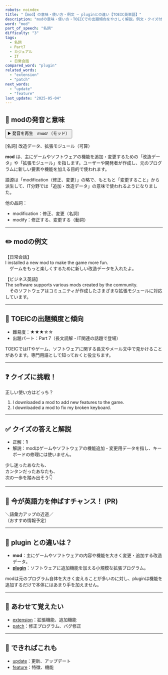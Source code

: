 ```yaml
---
robots: noindex
title: "【mod】の意味・使い方・例文 ― pluginとの違い【TOEIC英単語】"
description: "modの意味・使い方・TOEICでの出題傾向をやさしく解説。例文・クイズ付きでpluginとの違いもわかりやすく学べます。"
word: "mod"
part_of_speech: "名詞"
difficulty: "3"
tags:
  - 名詞
  - Part7
  - カジュアル
  - IT
  - 日常会話
compared_word: "plugin"
related_words:
  - "extension"
  - "patch"
next_words:
  - "update"
  - "feature"
last_update: "2025-05-04"
---
```


## 🔰 modの発音と意味

<button class="play-audio" onclick="playTTS('mod')">
  <span class="play-audio-main">
    ▶️ 発音を再生　/mɑd/
  </span>
  <span class="play-audio-sub">
    （モッド）
  </span>
</button>

[名詞] 改造データ、拡張モジュール（可算）

**mod** は、主にゲームやソフトウェアの機能を追加・変更するための「改造データ」や「拡張モジュール」を指します。ユーザーや開発者が作成し、元のプログラムに新しい要素や機能を加える目的で使われます。

語源は「modification（修正、変更）」の略で、もともと「変更すること」から派生して、IT分野では「追加・改造データ」の意味で使われるようになりました。

他の品詞：  
- modification：修正、変更（名詞）
- modify：修正する、変更する（動詞）

---

## ✏️ modの例文

【日常会話】  
I installed a new mod to make the game more fun.  
　ゲームをもっと楽しくするために新しい改造データを入れたよ。

【ビジネス英語】  
The software supports various mods created by the community.  
　そのソフトウェアはコミュニティが作成したさまざまな拡張モジュールに対応しています。

---

## 🎯 TOEICの出題頻度と傾向

- 難易度：★★★☆☆
- 出題パート：Part 7（長文読解・IT関連の話題で登場）

TOEICではITやゲーム、ソフトウェアに関する長文やメール文中で見かけることがあります。専門用語として知っておくと役立ちます。

---

## ❓ クイズに挑戦！

正しい使い方はどっち？

1. I downloaded a mod to add new features to the game.  
2. I downloaded a mod to fix my broken keyboard.

---

## ✅ クイズの答えと解説

- 正解：**1**
- 解説：modはゲームやソフトウェアの機能追加・変更用データを指し、キーボードの修理には使いません。

少し迷ったあなたも、  
カンタンだったあなたも、  
次の一歩を踏み出そう👇️

---

## 🚀 今が英語力を伸ばすチャンス！ (PR)

<div class="info-center">
＼語彙力アップの近道／<br>  
（おすすめ情報予定）
</div>

---

## 🤔  plugin との違いは？

- **mod**：主にゲームやソフトウェアの内容や機能を大きく変更・追加する改造データ。
- **[plugin](/plugin)**：ソフトウェアに追加機能を加える小規模な拡張プログラム。

modは元のプログラム自体を大きく変えることが多いのに対し、pluginは機能を追加するだけで本体にはあまり手を加えません。

---

## 🧩 あわせて覚えたい

- [extension](/extension)：拡張機能、追加機能
- [patch](/patch)：修正プログラム、バグ修正

---

## 📖 できればこれも

- [update](/update)：更新、アップデート
- [feature](/feature)：特徴、機能

<!-- cvid: aid20_bid48 -->
